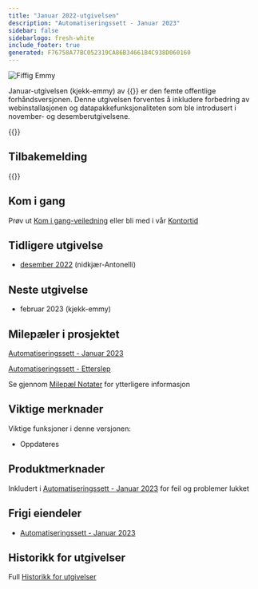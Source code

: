 ```yaml
---
title: "Januar 2022-utgivelsen"
description: "Automatiseringssett - Januar 2023"
sidebar: false
sidebarlogo: fresh-white
include_footer: true
generated: F76758A77BC052319CA86B34661B4C938D060160
---
```


<div class="optional">

![Fiffig Emmy](/images/nifty-emmy.png)

Januar-utgivelsen (kjekk-emmy) av {{<product-name>}} er den femte offentlige forhåndsversjonen. Denne utgivelsen forventes å inkludere forbedring av webinstallasjonen og datapakkefunksjonaliteten som ble introdusert i november- og desemberutgivelsene.

</div>

<div class="optional">

{{<presentationStyles>}}

## Tilbakemelding

{{<questions name="/content/nb/releases/january-2023.json" completed="Takk for at du gir tilbakemelding" showNavigationButtons="false" locale="nb">}}

</div>

<div class="optional">

## Kom i gang

Prøv ut [Kom i gang-veiledning](/nb/get-started) eller bli med i vår [Kontortid](/nb/office-hours)

## Tidligere utgivelse

- [desember 2022](/nb/releases/december-2022) (nidkjær-Antonelli)

## Neste utgivelse

- februar 2023 (kjekk-emmy)

## Milepæler i prosjektet

[Automatiseringssett - Januar 2023](https://github.com/orgs/microsoft/projects/486/views/9)

[Automatiseringssett - Etterslep](https://github.com/orgs/microsoft/projects/486/views/1)

Se gjennom [Milepæl Notater](/nb/releases/milestones) for ytterligere informasjon

## Viktige merknader

Viktige funksjoner i denne versjonen:

- Oppdateres

## Produktmerknader

Inkludert i [Automatiseringssett - Januar 2023](https://github.com/microsoft/powercat-automation-kit/releases/tag/AutomationKit-January2023) for feil og problemer lukket

## Frigi eiendeler

- [Automatiseringssett - Januar 2023](https://github.com/microsoft/powercat-automation-kit/releases/tag/AutomationKit-January2023)

## Historikk for utgivelser

Full [Historikk for utgivelser](/nb/releases)

</div>
